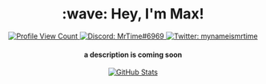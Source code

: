 <h1 align="center">:wave: Hey, I'm Max!</h1>

<p align="center">
  <a href="https://github.com/mynameismax">
    <img src="https://api.ghprofile.me/view?username=mynameismax&style=flat-square&label=Profile%20Views&logo=github" alt="Profile View Count"/>
  </a>
  <a href="https://discord.com/users/234464614996246529">
    <img src="https://img.shields.io/badge/Discord-MrTime%236969-%237289da?logo=discord&style=flat-square" alt="Discord: MrTime#6969"/>
  </a>
  <a href="https://twitter.com/mynameismrtime">
    <img src="https://img.shields.io/badge/Twitter-mynameismrtime-%231DA1F2?logo=twitter&style=flat-square" alt="Twitter: mynameismrtime"/>
  </a>
</p>

<h4 align="center">a description is coming soon</h4>

<p align="center">
  <a href="https://github.com/mynameismax">
    <img src="https://github-readme-stats.vercel.app/api?username=mynameismax&count_private=true&show_icons=true&hide=stars&theme=react&hide_border=true&custom_title=Max%27s%20GitHub%20Stats" alt="GitHub Stats"/>
  </a>
</p>
